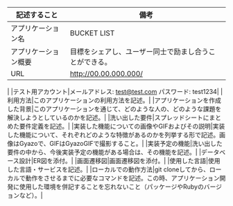 |記述すること|備考|
|---|---|
|アプリケーション名|BUCKET LIST|
|アプリケーション概要|目標をシェアし、ユーザー同士で励まし合うことができる。|
|URL|http://00.00.000.000/
|
|テスト用アカウント|メールアドレス: test@test.com
パスワード: test1234|
|利用方法|このアプリケーションの利用方法を記述。|
|アプリケーションを作成した背景|このアプリケーションを通じて、どのような人の、どのような課題を解決しようとしているのかを記述。|
|洗い出した要件|スプレッドシートにまとめた要件定義を記述。|
|実装した機能についての画像やGIFおよびその説明|実装した機能について、それぞれどのような特徴があるのかを列挙する形で記述。画像はGyazoで、GIFはGyazoGIFで撮影すること。|
|実装予定の機能|洗い出した要件の中から、今後実装予定の機能がある場合は、その機能を記述。|
|データベース設計|ER図を添付。|
|画面遷移図|画面遷移図を添付。|
|使用した言語|使用した言語・サービスを記述。|
|ローカルでの動作方法|git cloneしてから、ローカルで動作をさせるまでに必要なコマンドを記述。この時、アプリケーション開発に使用した環境を併記することを忘れないこと（パッケージやRubyのバージョンなど）。|
